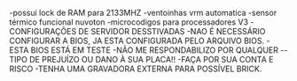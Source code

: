 -possui lock de RAM para 2133MHZ 
-ventoinhas vrm automatica
-sensor térmico funcional nuvoton
-microcodigos para processadores V3 
-CONFIGURAÇÕES DE SERVIDOR DESSTIVADAS
-NAO É NECESSÁRIO CONFIGURAR A BIOS, JA ESTA CONFIGURADA PELO ARQUIVO BIOS.
-ESTA BIOS ESTÁ EM TESTE
-NÃO ME RESPONDABILIZO POR QUALQUER --TIPO DE PREJUÍZO OU DANO À SUA PLACA!!
-FAÇA POR SUA CONTA E RISCO 
-TENHA UMA GRAVADORA EXTERNA PARA POSSÍVEL BRICK.

